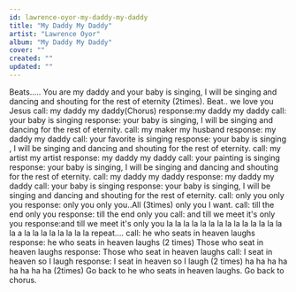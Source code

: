 ```yaml
---
id: lawrence-oyor-my-daddy-my-daddy
title: "My Daddy My Daddy"
artist: "Lawrence Oyor"
album: "My Daddy My Daddy"
cover: ""
created: ""
updated: ""
---
```


Beats.....
You are my daddy and your baby is singing, I will be singing and dancing and shouting for the rest of eternity (2times).
Beat..
we love you Jesus
call: my daddy my daddy(Chorus)
response:my daddy my daddy
call: your baby is singing
response: your baby is singing, I will be singing and dancing for the rest of eternity.
call: my maker my husband
response: my daddy my daddy
call: your favorite is singing
response: your baby is singing , I will be singing and dancing and shouting for the rest of eternity.
call: my artist my artist
response: my daddy my daddy
call: your painting is singing
response: your baby is singing, I will be singing and dancing and shouting for the rest of eternity.
call: my daddy my daddy
response: my daddy my daddy
call: your baby is singing
response: your baby is singing, I will be singing and dancing and shouting for the rest of eternity.
call: only you only you
response: only you only you..All (3times)
only you I want.
call: till the end only you
response: till the end only you
call: and till we meet it's only you
response:and till we meet it's only you
la la la la la la
la la la la la la
la la la a la la la
la la la la la
repeat....
call: he who seats in heaven laughs
response: he who seats in heaven laughs (2 times)
Those who seat in heaven laughs
response: Those who seat in heaven laughs
call: I seat in heaven so I laugh
response: I seat in heaven so I laugh (2 times)
ha ha ha ha
ha ha ha ha (2times)
Go back to he who seats in heaven laughs.
Go back to chorus.